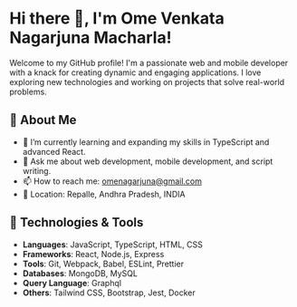 # Hi there 👋, I'm Ome Venkata Nagarjuna Macharla!

Welcome to my GitHub profile! I'm a passionate web and mobile developer with a knack for creating dynamic and engaging applications. I love exploring new technologies and working on projects that solve real-world problems.

## 🚀 About Me

- 🌱 I’m currently learning and expanding my skills in TypeScript and advanced React.
- 💬 Ask me about web development, mobile development, and script writing.
- 📫 How to reach me: omenagarjuna@gmail.com
- 📍 Location: Repalle, Andhra Pradesh, INDIA

## 🔧 Technologies & Tools

- **Languages**: JavaScript, TypeScript, HTML, CSS
- **Frameworks**: React, Node.js, Express
- **Tools**: Git, Webpack, Babel, ESLint, Prettier
- **Databases**: MongoDB, MySQL
- **Query Language**: Graphql
- **Others**: Tailwind CSS, Bootstrap, Jest, Docker
